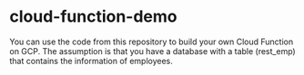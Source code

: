 # cloud-function-demo

You can use the code from this repository to build your own Cloud Function on GCP.
The assumption is that you have a database with a table (rest_emp) that contains the information of employees. 
